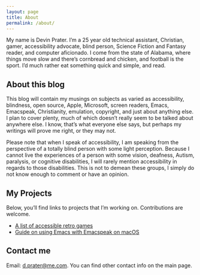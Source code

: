 ```yaml
---
layout: page
title: About
permalink: /about/
---
```


My name is Devin Prater. I’m a 25 year old technical assistant,
Christian, gamer, accessibility advocate, blind person, Science
Fiction and Fantasy reader, and computer aficionado. I come from the
state of Alabama, where things move slow and there’s cornbread and
chicken, and football is the sport. I’d much rather eat something
quick and simple, and read.

## About this blog

This blog will contain my musings on subjects as varied as
accessibility, blindness, open source, Apple, Microsoft, screen
readers, Emacs, Emacspeak, Christianity, emulation, copyright, and
just about anything else. I plan to cover plenty, much of which
doesn’t really seem to be talked about anywhere else. I know, that’s
what everyone else says, but perhaps my writings will prove me right,
or they may not.

Please note that when I speak of accessibility, I am speaking from the
perspective of a totally blind person with some light perception.
Because I cannot live the experiences of a person with some vision,
deafness, Autism, paralysis, or cognitive disabilities, I will rarely mention
accessibility in regards to those disabilities. This is not to demean
these groups, I simply do not know enough to comment or have an opinion.

## My Projects

Below, you’ll find links to projects that I’m working on.
Contributions are welcome.

- [A list of accessible retro
  games](https://github.com/devinprater/accessible-retro-games)
- [Guide on using Emacs with Emacspeak on macOS](https://gist.github.com/devinprater/a794a448ccc46e72fca63c932105c043)

## Contact me

Email: <d.prater@me.com>. You can find other contact info on the main page.
